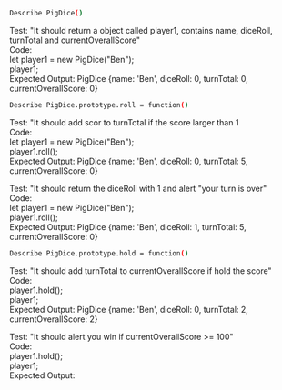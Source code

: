 ```sh
Describe PigDice()
```
Test: "It should return a object called player1, contains name,  diceRoll, turnTotal and currentOverallScore"\
Code:\
let player1 = new PigDice("Ben");\
player1;\
Expected Output: PigDice {name: 'Ben', diceRoll: 0, turnTotal: 0, currentOverallScore: 0}

```sh
Describe PigDice.prototype.roll = function()
```
Test: "It should add scor to turnTotal if the score larger than 1\
Code:\
let player1 = new PigDice("Ben");\
player1.roll();\
Expected Output: PigDice {name: 'Ben', diceRoll: 0, turnTotal: 5, currentOverallScore: 0}

Test: "It should return the diceRoll with 1 and alert "your turn is over"\
Code:\
let player1 = new PigDice("Ben");\
player1.roll();\
Expected Output: PigDice {name: 'Ben', diceRoll: 1, turnTotal: 5, currentOverallScore: 0}

```sh
Describe PigDice.prototype.hold = function()
```
Test: "It should add turnTotal to currentOverallScore if hold the score"\
Code:\
player1.hold();\
player1;\
Expected Output: PigDice {name: 'Ben', diceRoll: 0, turnTotal: 2, currentOverallScore: 2}

Test: "It should alert you win if currentOverallScore >= 100"\
Code:\
player1.hold();\
player1;\
Expected Output: 




